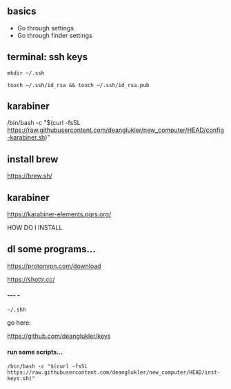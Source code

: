 ## basics

- Go through settings
- Go through finder settings

## terminal: ssh keys

`mkdir ~/.ssh`

`touch ~/.ssh/id_rsa && touch ~/.ssh/id_rsa.pub`

## karabiner

/bin/bash -c "$(curl -fsSL https://raw.githubusercontent.com/deanglukler/new_computer/HEAD/config-karabiner.sh)"

## install brew

https://brew.sh/

## karabiner

https://karabiner-elements.pqrs.org/

HOW DO I INSTALL


## dl some programs...

https://protonvpn.com/download

https://shottr.cc/



#### --- -

`~/.shh`

go here:

https://github.com/deanglukler/keys

#### run some scripts...

```
/bin/bash -c "$(curl -fsSL https://raw.githubusercontent.com/deanglukler/new_computer/HEAD/inst-keys.sh)"
```

